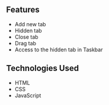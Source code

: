 
## Features
- Add new tab
- Hidden tab
- Close tab
- Drag tab
- Access to the hidden tab in Taskbar 

## Technologies Used
- HTML
- CSS
- JavaScript
